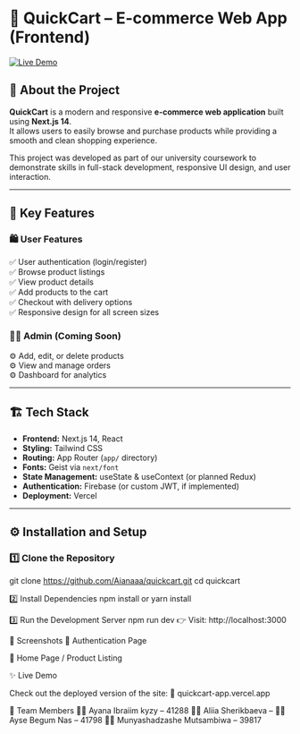# 🛒 QuickCart – E-commerce Web App (Frontend)

[![Live Demo](https://img.shields.io/badge/Live%20Demo-quickcart--app.vercel.app-blue)](https://quickcart-app.vercel.app/)

## 📌 About the Project  

**QuickCart** is a modern and responsive **e-commerce web application** built using **Next.js 14**.  
It allows users to easily browse and purchase products while providing a smooth and clean shopping experience.

This project was developed as part of our university coursework to demonstrate skills in full-stack development, responsive UI design, and user interaction.

---

## 🚀 Key Features  

### 🛍️ User Features  
✅ User authentication (login/register)  
✅ Browse product listings  
✅ View product details  
✅ Add products to the cart  
✅ Checkout with delivery options  
✅ Responsive design for all screen sizes  

### 🧑‍💼 Admin (Coming Soon)  
⚙️ Add, edit, or delete products  
⚙️ View and manage orders  
⚙️ Dashboard for analytics  

---

## 🏗️ Tech Stack  

- **Frontend:** Next.js 14, React  
- **Styling:** Tailwind CSS  
- **Routing:** App Router (`app/` directory)  
- **Fonts:** Geist via `next/font`  
- **State Management:** useState & useContext (or planned Redux)  
- **Authentication:** Firebase (or custom JWT, if implemented)  
- **Deployment:** Vercel  

---

## ⚙️ Installation and Setup  

### 1️⃣ Clone the Repository  

git clone https://github.com/Aianaaa/quickcart.git
cd quickcart

2️⃣ Install Dependencies
npm install
or
yarn install

3️⃣ Run the Development Server
npm run dev
👉 Visit: http://localhost:3000

📸 Screenshots
🔐 Authentication Page


🛒 Home Page / Product Listing

✨ Live Demo


Check out the deployed version of the site:
🔗 quickcart-app.vercel.app

🧠 Team Members
👩‍💻 Ayana Ibraiim kyzy – 41288
👩‍💻 Aliia Sherikbaeva –
👩‍💻 Ayse Begum Nas – 41798
👩‍💻 Munyashadzashe Mutsambiwa – 39817


